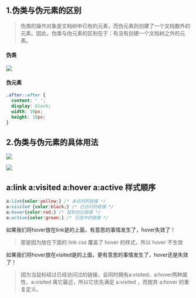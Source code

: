 ## 1.伪类与伪元素的区别

> 伪类的操作对象是文档树中已有的元素，而伪元素则创建了一个文档数外的元素。因此，伪类与伪元素的区别在于：有没有创建一个文档树之外的元素。

#### 伪类

![](http://dev.biubiupiu.cn/20200306142639.png)


#### 伪元素 

````css
.after::after {
  content: ' ';
  display: block;
  width: 10px;
  height: 10px;
}
````

## 2.伪类与伪元素的具体用法

![](http://dev.biubiupiu.cn/20200306143239.png)

![](http://dev.biubiupiu.cn/20200306143311.png)

## a:link a:visited a:hover a:active 样式顺序

````css
a:link{color:yellow;} /* 未访问的链接 */
a:visited {color:black;} /* 已访问的链接 */
a:hover{color:red;} /* 鼠标划过链接 */
a:active{color:green;} /* 已选中的链接 */
````

如果我们将hover放在link是的上面，有意思的事情发生了，hover失效了！

> 那是因为放在下面的 link css 覆盖了 hover 的样式，所以 hover 不生效

如果我们将hover放在visited是的上面，更有意思的事情发生了，hover还是失效了！

> 因为当鼠标经过已经访问过的链接，会同时拥有a:visited、a:hover两种属性，a:visited 离它最近，所以它优先满足 a:visited ，而放弃 a:hover 的重复定义。

